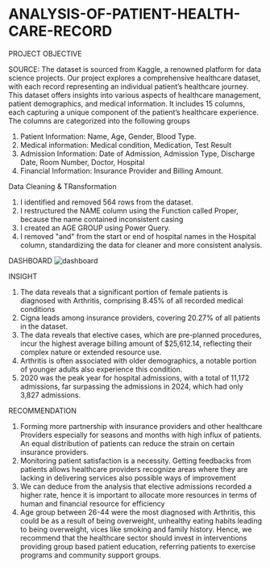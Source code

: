 # ANALYSIS-OF-PATIENT-HEALTH-CARE-RECORD

PROJECT OBJECTIVE

SOURCE: The dataset is sourced from Kaggle, a renowned platform for data science projects.
	Our project explores a comprehensive healthcare dataset, with each record representing an individual patient’s healthcare journey. This dataset offers insights into various aspects of healthcare management, patient demographics, and medical information. It includes 15 columns, each capturing a unique component of the patient’s healthcare experience.   
    The columns are categorized into the following groups 
1. Patient Information: Name, Age, Gender, Blood Type. 
2. Medical information: Medical condition,  Medication, Test Result 
3. Admission Information: Date of Admission, Admission Type, Discharge Date, Room Number, Doctor, Hospital
4. Financial Information:  Insurance Provider and Billing Amount.

 Data Cleaning & TRansformation

1. I identified and removed 564 rows from the dataset.
2. I restructured the NAME column using the Function called Proper, because the name contained inconsistent casing
3. I created an AGE GROUP using Power Query.
4. I removed "and" from the start or end of hospital names in the Hospital column, standardizing the data for cleaner and more consistent analysis.

DASHBOARD
![dashboard](https://github.com/user-attachments/assets/689c266c-70e5-4bf0-af8b-ece839beaf39)

INSIGHT

1. The data reveals that a significant portion of female patients is diagnosed with Arthritis, comprising 8.45% of all recorded medical conditions
2. Cigna leads among insurance providers, covering 20.27% of all patients in the dataset.
3. The data reveals that elective cases, which are pre-planned procedures, incur the highest average billing amount of $25,612.14, reflecting their complex nature or extended resource use.
4. Arthritis is often associated with older demographics, a notable portion of younger adults also experience this condition. 
5. 2020 was the peak year for hospital admissions, with a total of 11,172 admissions, far surpassing the admissions in 2024, which had only 3,827 admissions.


RECOMMENDATION

1. Forming more partnership with insurance providers and other healthcare Providers especially for seasons and months with high influx of patients. An equal distribution of patients can reduce the strain on certain insurance providers.
2. Monitoring patient satisfaction is a necessity. Getting feedbacks from patients allows healthcare providers recognize areas where they are lacking in delivering services also possible ways of improvement
3. We can deduce from the analysis that elective admissions recorded a higher rate, hence it is important to allocate more resources in terms of human and financial resource for efficiency
4. Age group between 26-44 were the most diagnosed with Arthritis, this could be as a result of being overweight, unhealthy eating habits leading  to being overweight, vices like smoking and family history. Hence, we recommend that the healthcare sector should invest in interventions providing group based patient education, referring patients to exercise programs and community support groups.













